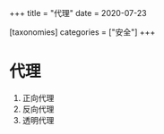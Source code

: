 +++
title = "代理"
date = 2020-07-23

[taxonomies]
categories = ["安全"]
+++

# 代理

1. 正向代理
2. 反向代理
3. 透明代理